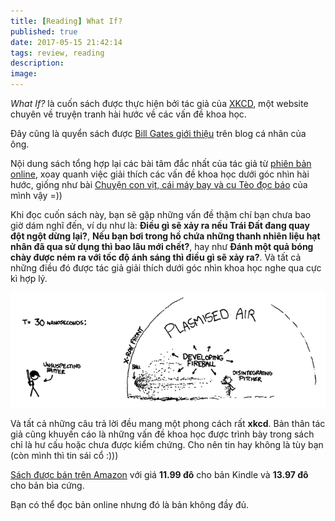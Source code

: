 ```yaml
---
title: [Reading] What If?
published: true
date: 2017-05-15 21:42:14
tags: review, reading
description: 
image:
---
```

_What If?_ là cuốn sách được thực hiện bởi tác giả của [XKCD](https://xkcd.com/), một website chuyên về truyện tranh hài hước về các vấn đề khoa học.

Đây cũng là quyển sách được [Bill Gates giới thiệu](https://www.gatesnotes.com/Books/What-If) trên blog cá nhân của ông.

Nội dung sách tổng hợp lại các bài tâm đắc nhất của tác giả từ [phiên bản online](https://what-if.xkcd.com), xoay quanh việc giải thích các vấn đề khoa học dưới góc nhìn hài hước, giống như bài [Chuyện con vịt, cái máy bay và cu Tèo đọc báo](https://thefullsnack.com/posts/cu-teo-doc-bao.html) của mình vậy =))

Khi đọc cuốn sách này, bạn sẽ gặp những vấn đề thậm chí bạn chưa bao giờ dám nghĩ đến, ví dụ như là: **Điều gì sẽ xảy ra nếu Trái Đất đang quay đột ngột dừng lại?**, **Nếu bạn bơi trong hồ chứa những thanh nhiên liệu hạt nhân đã qua sử dụng thì bao lâu mới chết?**, hay như **Đánh một quả bóng chày được ném ra với tốc độ ánh sáng thì điều gì sẽ xảy ra?**. Và tất cả những điều đó được tác giả giải thích dưới góc nhìn khoa học nghe qua cực kì hợp lý.

![](img/what-if-1.png)

Và tất cả những câu trả lời đều mang một phong cách rất **xkcd**. Bản thân tác giả cũng khuyến cáo là những vấn đề khoa học được trình bày trong sách chỉ là hư cấu hoặc chưa được kiểm chứng. Cho nên tin hay không là tùy bạn (còn mình thì tin sái cổ :)))

[Sách được bán trên Amazon](https://www.amazon.com/What-If-Scientific-Hypothetical-Questions-ebook/dp/B00IYUYF4A/ref=sr_1_1?ie=UTF8&qid=1494910694&sr=8-1&keywords=what+if) với giá **11.99 đô** cho bản Kindle và **13.97 đô** cho bản bìa cứng.

Bạn có thể đọc bản online nhưng đó là bản không đầy đủ.
